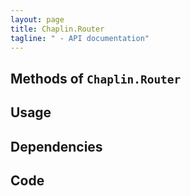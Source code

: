 ```yaml
---
layout: page
title: Chaplin.Router
tagline: " - API documentation"
---
```


## Methods of `Chaplin.Router`



## Usage



## Dependencies



## Code


<pre><code class="coffeescript">

</code></pre>
